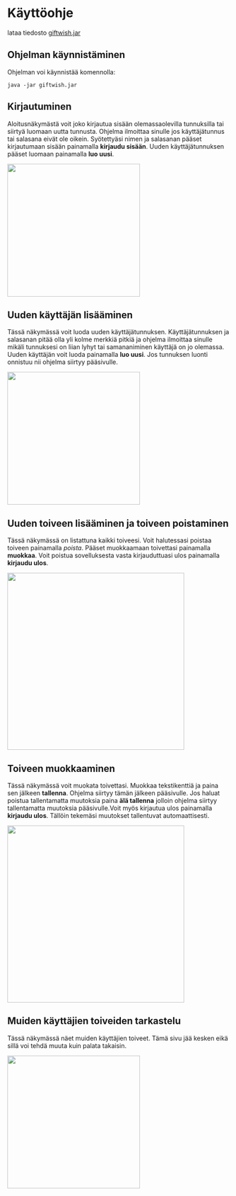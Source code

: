 # Käyttöohje

lataa tiedosto [giftwish.jar]()

## Ohjelman käynnistäminen

Ohjelman voi käynnistää komennolla:

```
java -jar giftwish.jar
```

## Kirjautuminen
Aloitusnäkymästä voit joko kirjautua sisään olemassaolevilla tunnuksilla tai siirtyä luomaan uutta tunnusta. Ohjelma ilmoittaa sinulle jos käyttäjätunnus tai salasana eivät ole oikein.
Syötettyäsi nimen ja salasanan pääset kirjautumaan sisään painamalla __kirjaudu sisään__.
Uuden käyttäjätunnuksen pääset luomaan painamalla __luo uusi__.

<img src="https://github.com/NooraVino/ot-harjoitustyo/blob/master/GiftWish/Dokumentointi/kuvat/kirjautuminen.png" width="300">

## Uuden käyttäjän lisääminen
Tässä näkymässä voit luoda uuden käyttäjätunnuksen. Käyttäjätunnuksen ja salasanan pitää olla yli kolme merkkiä pitkiä ja ohjelma ilmoittaa sinulle mikäli tunnuksesi on liian lyhyt tai samananiminen käyttäjä on jo olemassa. Uuden käyttäjän voit luoda painamalla __luo uusi__. Jos tunnuksen luonti onnistuu nii ohjelma siirtyy pääsivulle.

<img src="https://github.com/NooraVino/ot-harjoitustyo/blob/master/GiftWish/Dokumentointi/kuvat/uusi_kayttaja.png" width="300">

## Uuden toiveen lisääminen ja toiveen poistaminen
Tässä näkymässä on listattuna kaikki toiveesi. Voit halutessasi poistaa toiveen painamalla _poista_. Pääset muokkaamaan toivettasi painamalla __muokkaa__. Voit poistua sovelluksesta vasta kirjauduttuasi ulos painamalla __kirjaudu ulos__.

<img src="https://github.com/NooraVino/ot-harjoitustyo/blob/master/GiftWish/Dokumentointi/kuvat/pääsivu.png" width="400">

## Toiveen muokkaaminen
Tässä näkymässä voit muokata toivettasi. Muokkaa tekstikenttiä ja paina sen jälkeen __tallenna__. Ohjelma siirtyy tämän jälkeen pääsivulle. Jos haluat poistua tallentamatta muutoksia paina __älä tallenna__ jolloin ohjelma siirtyy tallentamatta muutoksia pääsivulle.Voit myös kirjautua ulos painamalla __kirjaudu ulos__. Tällöin tekemäsi muutokset tallentuvat automaattisesti.

<img src="https://github.com/NooraVino/ot-harjoitustyo/blob/master/GiftWish/Dokumentointi/kuvat/muokkaus_sivu.png" width="400">

## Muiden käyttäjien toiveiden tarkastelu
Tässä näkymässä näet muiden käyttäjien toiveet. Tämä sivu jää kesken eikä sillä voi tehdä muuta kuin palata takaisin.

<img src="https://github.com/NooraVino/ot-harjoitustyo/blob/master/GiftWish/Dokumentointi/kuvat/muiden_toiveet.png" width="300">

